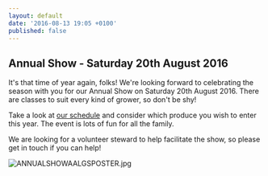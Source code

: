 ```yaml
---
layout: default
date: '2016-08-13 19:05 +0100'
published: false
---
```

## Annual Show - Saturday 20th August 2016

It's that time of year again, folks! We're looking forward to celebrating the season with you for our Annual Show on Saturday 20th August 2016. There are classes to suit every kind of grower, so don't be shy!

Take a look at [our schedule](https://drive.google.com/file/d/0B6XKQax98VJTaHljQ05iSkFyQ0U/view) and consider which produce you wish to enter this year. The event is lots of fun for all the family.

We are looking for a volunteer steward to help facilitate the show, so please get in touch if you can help!

![ANNUALSHOWAALGSPOSTER.jpg]({{site.baseurl}}/img/ANNUALSHOWAALGSPOSTER.jpg)

